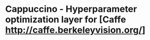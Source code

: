 
Cappuccino - Hyperparameter optimization layer for [Caffe http://caffe.berkeleyvision.org/]
===========================================================================================



